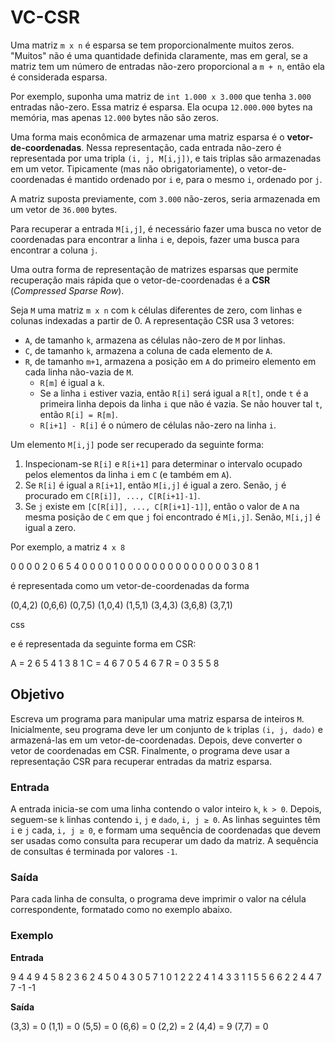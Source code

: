 

# VC-CSR

Uma matriz `m x n` é esparsa se tem proporcionalmente muitos zeros. "Muitos" não é uma quantidade definida claramente, mas em geral, se a matriz tem um número de entradas não-zero proporcional a `m + n`, então ela é considerada esparsa.

Por exemplo, suponha uma matriz de `int 1.000 x 3.000` que tenha `3.000` entradas não-zero. Essa matriz é esparsa. Ela ocupa `12.000.000` bytes na memória, mas apenas `12.000` bytes não são zeros.

Uma forma mais econômica de armazenar uma matriz esparsa é o **vetor-de-coordenadas**. Nessa representação, cada entrada não-zero é representada por uma tripla `(i, j, M[i,j])`, e tais triplas são armazenadas em um vetor. Tipicamente (mas não obrigatoriamente), o vetor-de-coordenadas é mantido ordenado por `i` e, para o mesmo `i`, ordenado por `j`.

A matriz suposta previamente, com `3.000` não-zeros, seria armazenada em um vetor de `36.000` bytes.

Para recuperar a entrada `M[i,j]`, é necessário fazer uma busca no vetor de coordenadas para encontrar a linha `i` e, depois, fazer uma busca para encontrar a coluna `j`.

Uma outra forma de representação de matrizes esparsas que permite recuperação mais rápida que o vetor-de-coordenadas é a **CSR** (*Compressed Sparse Row*).

Seja `M` uma matriz `m x n` com `k` células diferentes de zero, com linhas e colunas indexadas a partir de 0. A representação CSR usa 3 vetores:

- `A`, de tamanho `k`, armazena as células não-zero de `M` por linhas.
- `C`, de tamanho `k`, armazena a coluna de cada elemento de `A`.
- `R`, de tamanho `m+1`, armazena a posição em `A` do primeiro elemento em cada linha não-vazia de `M`.
  - `R[m]` é igual a `k`.
  - Se a linha `i` estiver vazia, então `R[i]` será igual a `R[t]`, onde `t` é a primeira linha depois da linha `i` que não é vazia. Se não houver tal `t`, então `R[i] = R[m]`.
  - `R[i+1] - R[i]` é o número de células não-zero na linha `i`.

Um elemento `M[i,j]` pode ser recuperado da seguinte forma:

1. Inspecionam-se `R[i]` e `R[i+1]` para determinar o intervalo ocupado pelos elementos da linha `i` em `C` (e também em `A`).
2. Se `R[i]` é igual a `R[i+1]`, então `M[i,j]` é igual a zero. Senão, `j` é procurado em `C[R[i]], ..., C[R[i+1]-1]`.
3. Se `j` existe em `[C[R[i]], ..., C[R[i+1]-1]]`, então o valor de `A` na mesma posição de `C` em que `j` foi encontrado é `M[i,j]`. Senão, `M[i,j]` é igual a zero.

Por exemplo, a matriz `4 x 8`

0 0 0 0 2 0 6 5 4 0 0 0 0 1 0 0 0 0 0 0 0 0 0 0 0 0 0 0 3 0 8 1


é representada como um vetor-de-coordenadas da forma

(0,4,2) (0,6,6) (0,7,5) (1,0,4) (1,5,1) (3,4,3) (3,6,8) (3,7,1)

css


e é representada da seguinte forma em CSR:

A = 2 6 5 4 1 3 8 1 C = 4 6 7 0 5 4 6 7 R = 0 3 5 5 8




## Objetivo

Escreva um programa para manipular uma matriz esparsa de inteiros `M`. Inicialmente, seu programa deve ler um conjunto de `k` triplas `(i, j, dado)` e armazená-las em um vetor-de-coordenadas. Depois, deve converter o vetor de coordenadas em CSR. Finalmente, o programa deve usar a representação CSR para recuperar entradas da matriz esparsa.

### Entrada

A entrada inicia-se com uma linha contendo o valor inteiro `k`, `k > 0`. Depois, seguem-se `k` linhas contendo `i`, `j` e `dado`, `i, j ≥ 0`. As linhas seguintes têm `i` e `j` cada, `i, j ≥ 0`, e formam uma sequência de coordenadas que devem ser usadas como consulta para recuperar um dado da matriz. A sequência de consultas é terminada por valores `-1`.

### Saída

Para cada linha de consulta, o programa deve imprimir o valor na célula correspondente, formatado como no exemplo abaixo.

### Exemplo

**Entrada**

9 4 4 9 4 5 8 2 3 6 2 4 5 0 4 3 0 5 7 1 0 1 2 2 2 4 1 4 3 3 1 1 5 5 6 6 2 2 4 4 7 7 -1 -1




**Saída**

(3,3) = 0 (1,1) = 0 (5,5) = 0 (6,6) = 0 (2,2) = 2 (4,4) = 9 (7,7) = 0

